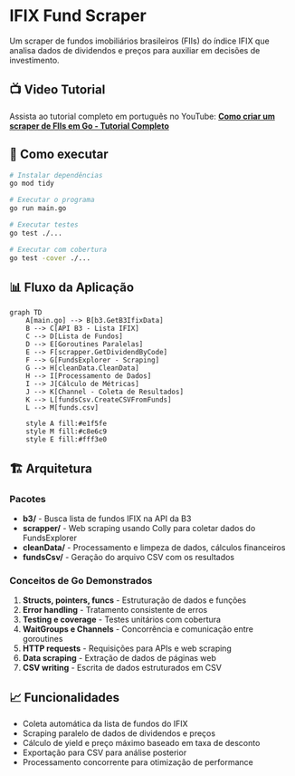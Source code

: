 # IFIX Fund Scraper

Um scraper de fundos imobiliários brasileiros (FIIs) do índice IFIX que analisa dados de dividendos e preços para auxiliar em decisões de investimento.

## 📺 Video Tutorial

Assista ao tutorial completo em português no YouTube:
**[Como criar um scraper de FIIs em Go - Tutorial Completo](https://youtu.be/iRbsHPSSTvo?si=avgUJYFTjbfNoK9E)**

## 🚀 Como executar

```bash
# Instalar dependências
go mod tidy

# Executar o programa
go run main.go

# Executar testes
go test ./...

# Executar com cobertura
go test -cover ./...
```

## 📊 Fluxo da Aplicação

```mermaid
graph TD
    A[main.go] --> B[b3.GetB3IfixData]
    B --> C[API B3 - Lista IFIX]
    C --> D[Lista de Fundos]
    D --> E[Goroutines Paralelas]
    E --> F[scrapper.GetDividendByCode]
    F --> G[FundsExplorer - Scraping]
    G --> H[cleanData.CleanData]
    H --> I[Processamento de Dados]
    I --> J[Cálculo de Métricas]
    J --> K[Channel - Coleta de Resultados]
    K --> L[fundsCsv.CreateCSVFromFunds]
    L --> M[funds.csv]
    
    style A fill:#e1f5fe
    style M fill:#c8e6c9
    style E fill:#fff3e0
```

## 🏗️ Arquitetura

### Pacotes

- **b3/** - Busca lista de fundos IFIX na API da B3
- **scrapper/** - Web scraping usando Colly para coletar dados do FundsExplorer
- **cleanData/** - Processamento e limpeza de dados, cálculos financeiros
- **fundsCsv/** - Geração do arquivo CSV com os resultados

### Conceitos de Go Demonstrados

1. **Structs, pointers, funcs** - Estruturação de dados e funções
2. **Error handling** - Tratamento consistente de erros
3. **Testing e coverage** - Testes unitários com cobertura
4. **WaitGroups e Channels** - Concorrência e comunicação entre goroutines
5. **HTTP requests** - Requisições para APIs e web scraping
6. **Data scraping** - Extração de dados de páginas web
7. **CSV writing** - Escrita de dados estruturados em CSV

## 📈 Funcionalidades

- Coleta automática da lista de fundos do IFIX
- Scraping paralelo de dados de dividendos e preços
- Cálculo de yield e preço máximo baseado em taxa de desconto
- Exportação para CSV para análise posterior
- Processamento concorrente para otimização de performance
